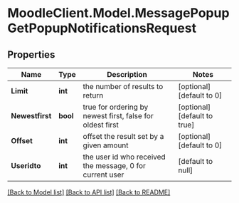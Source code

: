 # MoodleClient.Model.MessagePopupGetPopupNotificationsRequest

## Properties

Name | Type | Description | Notes
------------ | ------------- | ------------- | -------------
**Limit** | **int** | the number of results to return | [optional] [default to 0]
**Newestfirst** | **bool** | true for ordering by newest first, false for oldest first | [optional] [default to true]
**Offset** | **int** | offset the result set by a given amount | [optional] [default to 0]
**Useridto** | **int** | the user id who received the message, 0 for current user | [default to null]

[[Back to Model list]](../README.md#documentation-for-models) [[Back to API list]](../README.md#documentation-for-api-endpoints) [[Back to README]](../README.md)

